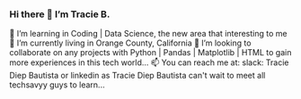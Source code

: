 ### Hi there 👋  I’m Tracie B.
👀 I’m learning in Coding | Data Science, the new area that interesting to me
🌱 I’m currently living in Orange County, California
💞️ I’m looking to collaborate on any projects with Python | Pandas | Matplotlib | HTML to gain more experiences in this tech world...
📫 You can reach me at: slack: Tracie Diep Bautista or linkedin as Tracie Diep Bautista
can't wait to meet all techsavyy guys to learn...

<!--
**TracieDiepBautista/TracieDiepBautista** is a ✨ _special_ ✨ repository because its `README.md` (this file) appears on your GitHub profile.

Here are some ideas to get you started:

- 🔭 I’m currently working on ...
- 🌱 I’m currently learning ...
- 👯 I’m looking to collaborate on ...
- 🤔 I’m looking for help with ...
- 💬 Ask me about ...
- 📫 How to reach me: ...
- 😄 Pronouns: ...
- ⚡ Fun fact: ...
-->
